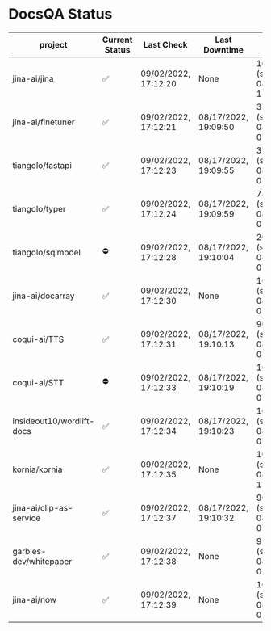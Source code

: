 # DocsQA Status

|         project         |Current Status|     Last Check     |   Last Downtime    |              % Uptime              |
|-------------------------|--------------|--------------------|--------------------|------------------------------------|
|jina-ai/jina             |✅            |09/02/2022, 17:12:20|None                |100.000 (since 08/29/2022, 11:24:14)|
|jina-ai/finetuner        |✅            |09/02/2022, 17:12:21|08/17/2022, 19:09:50|37.000 (since 08/15/2022, 07:09:42) |
|tiangolo/fastapi         |✅            |09/02/2022, 17:12:23|08/17/2022, 19:09:55|37.011 (since 08/15/2022, 07:09:42) |
|tiangolo/typer           |✅            |09/02/2022, 17:12:24|08/17/2022, 19:09:59|78.828 (since 08/15/2022, 07:09:42) |
|tiangolo/sqlmodel        |⛔️           |09/02/2022, 17:12:28|08/17/2022, 19:10:04|20.243 (since 08/15/2022, 07:09:42) |
|jina-ai/docarray         |✅            |09/02/2022, 17:12:30|None                |100.000 (since 08/24/2022, 01:39:12)|
|coqui-ai/TTS             |✅            |09/02/2022, 17:12:31|08/17/2022, 19:10:13|90.202 (since 08/15/2022, 07:09:42) |
|coqui-ai/STT             |⛔️           |09/02/2022, 17:12:33|08/17/2022, 19:10:19|168.792 (since 08/15/2022, 07:09:42)|
|insideout10/wordlift-docs|✅            |09/02/2022, 17:12:34|08/17/2022, 19:10:23|160.283 (since 08/15/2022, 07:09:42)|
|kornia/kornia            |✅            |09/02/2022, 17:12:35|None                |100.000 (since 08/30/2022, 13:49:49)|
|jina-ai/clip-as-service  |✅            |09/02/2022, 17:12:37|08/17/2022, 19:10:32|90.225 (since 08/15/2022, 07:09:42) |
|garbles-dev/whitepaper   |✅            |09/02/2022, 17:12:38|None                |91.347 (since 08/24/2022, 01:39:12) |
|jina-ai/now              |✅            |09/02/2022, 17:12:39|None                |100.000 (since 08/24/2022, 01:39:12)|
